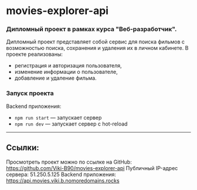 # movies-explorer-api
### Дипломный проект в рамках курса "Веб-разработчик". 
Дипломный проект представляет собой сервис для поиска фильмов с возможностью поиска, сохранения и удаления их в личном кабинете.
В проекте реализованы:
- регистрация и авторизация пользователя,
- изменение информации о пользователе,
- добавление и удаление фильма.

### Запуск проекта
Backend приложения:
  - `npm run start` — запускает сервер
  - `npm run dev` — запускает сервер с hot-reload

---
## Ссылки:
Просмотреть проект можно по ссылке на GitHub: https://github.com/Viki-B90/movies-explorer-api
Публичный IP-адрес сервера: 51.250.5.125
Backend приложения: https://api.movies.viki.b.nomoredomains.rocks
